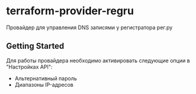 # terraform-provider-regru
Провайдер для управления DNS записями у регистратора рег.ру

## Getting Started
Для работы провайдера необходимо активировать следующие опции в "Настройках API":
- Альтернативный пароль
- Диапазоны IP-адресов

